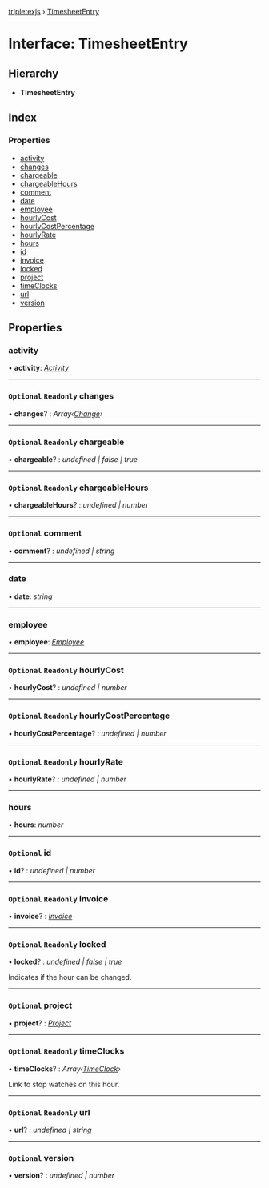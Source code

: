 [tripletexjs](../README.md) › [TimesheetEntry](timesheetentry.md)

# Interface: TimesheetEntry

## Hierarchy

* **TimesheetEntry**

## Index

### Properties

* [activity](timesheetentry.md#activity)
* [changes](timesheetentry.md#optional-readonly-changes)
* [chargeable](timesheetentry.md#optional-readonly-chargeable)
* [chargeableHours](timesheetentry.md#optional-readonly-chargeablehours)
* [comment](timesheetentry.md#optional-comment)
* [date](timesheetentry.md#date)
* [employee](timesheetentry.md#employee)
* [hourlyCost](timesheetentry.md#optional-readonly-hourlycost)
* [hourlyCostPercentage](timesheetentry.md#optional-readonly-hourlycostpercentage)
* [hourlyRate](timesheetentry.md#optional-readonly-hourlyrate)
* [hours](timesheetentry.md#hours)
* [id](timesheetentry.md#optional-id)
* [invoice](timesheetentry.md#optional-readonly-invoice)
* [locked](timesheetentry.md#optional-readonly-locked)
* [project](timesheetentry.md#optional-project)
* [timeClocks](timesheetentry.md#optional-readonly-timeclocks)
* [url](timesheetentry.md#optional-readonly-url)
* [version](timesheetentry.md#optional-version)

## Properties

###  activity

• **activity**: *[Activity](../modules/activity.md)*

___

### `Optional` `Readonly` changes

• **changes**? : *Array‹[Change](../modules/change.md)›*

___

### `Optional` `Readonly` chargeable

• **chargeable**? : *undefined | false | true*

___

### `Optional` `Readonly` chargeableHours

• **chargeableHours**? : *undefined | number*

___

### `Optional` comment

• **comment**? : *undefined | string*

___

###  date

• **date**: *string*

___

###  employee

• **employee**: *[Employee](../modules/employee.md)*

___

### `Optional` `Readonly` hourlyCost

• **hourlyCost**? : *undefined | number*

___

### `Optional` `Readonly` hourlyCostPercentage

• **hourlyCostPercentage**? : *undefined | number*

___

### `Optional` `Readonly` hourlyRate

• **hourlyRate**? : *undefined | number*

___

###  hours

• **hours**: *number*

___

### `Optional` id

• **id**? : *undefined | number*

___

### `Optional` `Readonly` invoice

• **invoice**? : *[Invoice](../modules/invoice.md)*

___

### `Optional` `Readonly` locked

• **locked**? : *undefined | false | true*

Indicates if the hour can be changed.

___

### `Optional` project

• **project**? : *[Project](../modules/project.md)*

___

### `Optional` `Readonly` timeClocks

• **timeClocks**? : *Array‹[TimeClock](timeclock.md)›*

Link to stop watches on this hour.

___

### `Optional` `Readonly` url

• **url**? : *undefined | string*

___

### `Optional` version

• **version**? : *undefined | number*
